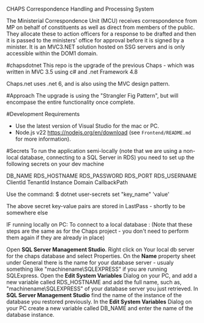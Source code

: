  CHAPS
Correspondence Handling and Processing System

The Ministerial Correspondence Unit (MCU) receives correspondence from MP on behalf of constituents as well as direct from members of the public.
They allocate these to action officers for a response to be drafted and then it is passed to the ministers' office for approval before it is signed by a minister. It is an MVC3.NET solution hosted on SSG servers and is only accessible within the DOM1 domain.

#chapsdotnet
This repo is the upgrade of the previous Chaps - which was written in MVC 3.5 using c# and .net Framework 4.8

Chaps.net uses .net 6, and is also using the MVC design pattern.

#Approach
The upgrade is using the "Strangler Fig Pattern", but will encompase the entire functionality once complete.

#Development Requirements

- Use the latest version of Visual Studio for the mac or PC.
- Node.js v22 https://nodejs.org/en/download (see `Frontend/README.md` for more information).

#Secrets
To run the application semi-locally (note that we are using a non-local database, connecting to a SQL Server in RDS) you need to set up the following secrets on your dev machine

DB_NAME
RDS_HOSTNAME
RDS_PASSWORD
RDS_PORT
RDS_USERNAME
ClientId
TenantId
Instance
Domain
CallbackPath

Use the command:
$ dotnet user-secrets set "key_name" 'value'

The above secret key-value pairs are stored in LastPass - shortly to be somewhere else

IF running locally on PC:
To connect to a local database : (Note that these steps are the same as for the Chaps project - you don't need to perform them again if they are already in place)

Open **SQL Server Management Studio**.
Right click on Your local db server for the chaps database and select Properties.
On the **Name** property sheet under General there is the name for your database server - usualy something like "machinename\SQLEXPRESS" if you are running SQLExpress.
Open the **Edit System Variables** Dialog on your PC, and add a new variable called RDS_HOSTNAME and add the full name, such as, "machinename\SQLEXPRESS" of your database server you just retrieved.
In **SQL Server Management Studio** find the name of the instance of the database you restored previously.
In the **Edit System Variables** Dialog on your PC create a new variable called DB_NAME and enter the name of the database instance.
